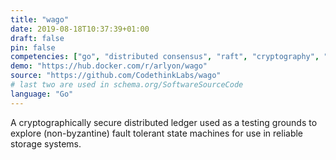 ```yaml
---
title: "wago"
date: 2019-08-18T10:37:39+01:00
draft: false
pin: false
competencies: ["go", "distributed consensus", "raft", "cryptography", "bazel", "build systems", "docker", "kubernetes"]
demo: "https://hub.docker.com/r/arlyon/wago"
source: "https://github.com/CodethinkLabs/wago"
# last two are used in schema.org/SoftwareSourceCode
language: "Go"
---
```

A cryptographically secure distributed ledger used as a testing grounds to explore
(non-byzantine) fault tolerant state machines for use in reliable storage systems.
